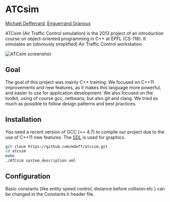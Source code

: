 # ATCsim

[Michaël Defferrard](https://deff.ch), [Enguerrand Granoux](https://ch.linkedin.com/in/egranoux)

ATCsim (Air Traffic Control simulation) is the 2013 project of an introduction
course on object-oriented programming in C++ at EPFL (CS-118). It simulates an
(obviously simplified) Air Traffic Control workstation.

![ATCsim screenshot](actsim.png)

## Goal

The goal of this project was mainly C++ training. We focused on C++11
improvements and new features, as it makes this language more powerful, and
easier to use for application development. We also focused on the toolkit, using
of course gcc, netbeans, but also git and clang. We tried as much as possible to
follow design patterns and best practices.

## Installation

You need a recent version of GCC (>= 4.7) to compile our project due to the use
of C++11 new features. The [SDL](https://www.libsdl.org/) is used for graphics.

```sh
git clone https://github.com/mdeff/atcsim.git
cd atcsim
make
./ATCsim system_description.xml
```

## Configuration

Basic constants (like entity speed control, distance before collision etc.) can
be changed in the Constants.h header file.
